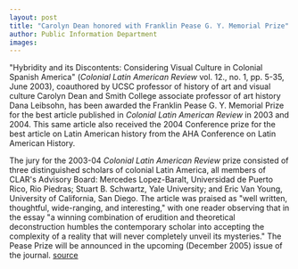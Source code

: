 ```yaml
---
layout: post
title: "Carolyn Dean honored with Franklin Pease G. Y. Memorial Prize"
author: Public Information Department
images:
---
```


"Hybridity and its Discontents: Considering Visual Culture in Colonial Spanish America" (_Colonial Latin American Review_ vol. 12., no. 1, pp. 5-35, June 2003), coauthored by UCSC professor of history of art and visual culture Carolyn Dean and Smith College associate professor of art history Dana Leibsohn, has been awarded the Franklin Pease G. Y. Memorial Prize for the best article published in _Colonial Latin American Review_ in 2003 and 2004. This same article also received the 2004 Conference prize for the best article on Latin American history from the AHA Conference on Latin American History.

The jury for the 2003-04 _Colonial Latin American Review_ prize consisted of three distinguished scholars of colonial Latin America, all members of CLAR's Advisory Board: Mercedes Lopez-Baralt, Universidad de Puerto Rico, Rio Piedras; Stuart B. Schwartz, Yale University; and Eric Van Young, University of California, San Diego. The article was praised as "well written, thoughtful, wide-ranging, and interesting," with one reader observing that in the essay "a winning combination of erudition and theoretical deconstruction humbles the contemporary scholar into accepting the complexity of a reality that will never completely unveil its mysteries." The Pease Prize will be announced in the upcoming (December 2005) issue of the journal.
[source](http://www1.ucsc.edu/currents/05-06/11-07/awards-dean.asp "Permalink to awards-dean")
